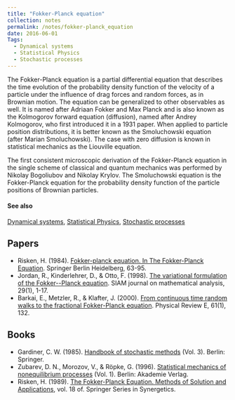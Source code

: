 ```yaml
---
title: "Fokker-Planck equation"
collection: notes
permalink: /notes/fokker-planck_equation
date: 2016-06-01
Tags:
  - Dynamical systems
  - Statistical Physics
  - Stochastic processes
---
```


The Fokker-Planck equation is a partial differential equation that describes the time evolution of the probability density function of the velocity of a particle under the influence of drag forces and random forces, as in Brownian motion. The equation can be generalized to other observables as well. It is named after Adriaan Fokker and Max Planck and is also known as the Kolmogorov forward equation (diffusion), named after Andrey Kolmogorov, who first introduced it in a 1931 paper. When applied to particle position distributions, it is better known as the Smoluchowski equation (after Marian Smoluchowski). The case with zero diffusion is known in statistical mechanics as the Liouville equation.

The first consistent microscopic derivation of the Fokker-Planck equation in the single scheme of classical and quantum mechanics was performed by Nikolay Bogoliubov and Nikolay Krylov. The Smoluchowski equation is the Fokker-Planck equation for the probability density function of the particle positions of Brownian particles.


#### See also
[Dynamical systems](/notes/dynamical_systems), [Statistical Physics](/notes/statistical_physics), [Stochastic processes](/notes/stochastic_processes)




## Papers
* Risken, H. (1984). [Fokker-planck equation. In The Fokker-Planck Equation](http://link.springer.com/chapter/10.1007/978-3-642-96807-5_4). Springer Berlin Heidelberg, 63-95.
* Jordan, R., Kinderlehrer, D., & Otto, F. (1998). [The variational formulation of the Fokker--Planck equation](http://repository.cmu.edu/cgi/viewcontent.cgi?article=1637&context=math). SIAM journal on mathematical analysis, 29(1), 1-17.
* Barkai, E., Metzler, R., & Klafter, J. (2000). [From continuous time random walks to the fractional Fokker-Planck equation](http://www.academia.edu/download/42290628/From_continuous_time_random_walks_to_the20160207-12794-1guz5jx.pdf). Physical Review E, 61(1), 132.


## Books
* Gardiner, C. W. (1985). [Handbook of stochastic methods](https://www.goodreads.com/book/show/952792.Handbook_Of_Stochastic_Methods_For_Physics_Chemistry_And_The_Natural_Sciences) (Vol. 3). Berlin: Springer.
* Zubarev, D. N., Morozov, V., & Röpke, G. (1996). [Statistical mechanics of nonequilibrium processes](https://www.goodreads.com/book/show/20931683-statistical-mechanics-of-nonequilibrium-processes-volume-2) (Vol. 1). Berlin: Akademie Verlag.
* Risken, H. (1989). [The Fokker-Planck Equation. Methods of Solution and Applications](https://www.goodreads.com/book/show/1596829.The_Fokker_Planck_Equation), vol. 18 of. Springer Series in Synergetics.


